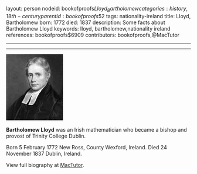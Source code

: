 layout: person
nodeid: bookofproofs$Lloyd_Bartholomew
categories: history,18th-century
parentid: bookofproofs$52
tags: nationality-ireland
title: Lloyd, Bartholomew
born: 1772
died: 1837
description: Some facts about Bartholomew Lloyd
keywords: lloyd, bartholomew,nationality ireland
references: bookofproofs$6909
contributors: bookofproofs,@MacTutor

---


---

![Lloyd_Bartholomew.jpg](https://github.com/bookofproofs/bookofproofs.github.io/blob/main/_sources/_assets/images/portraits/Lloyd_Bartholomew.jpg?raw=true)

**Bartholomew Lloyd** was an Irish mathematician who became a bishop and provost of Trinity College Dublin.

Born 5 February 1772 New Ross, County Wexford, Ireland. Died 24 November 1837 Dublin, Ireland.


View full biography at [MacTutor](https://mathshistory.st-andrews.ac.uk/Biographies/Lloyd_Bartholomew/).